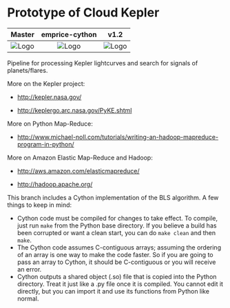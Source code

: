Prototype of Cloud Kepler
=========================
| Master | emprice-cython | v1.2 |
| :----: | :------------: | :--: |
| ![Logo](https://travis-ci.org/openEXO/cloud-kepler.svg?branch=master) | ![Logo](https://travis-ci.org/openEXO/cloud-kepler.svg?branch=emprice-cython) | ![Logo](https://travis-ci.org/openEXO/cloud-kepler.svg?branch=v1.2) |

Pipeline for processing Kepler lightcurves and search for signals of planets/flares.

More on the Kepler project:
* http://kepler.nasa.gov/

* http://keplergo.arc.nasa.gov/PyKE.shtml

More on Python Map-Reduce:
* http://www.michael-noll.com/tutorials/writing-an-hadoop-mapreduce-program-in-python/

More on Amazon Elastic Map-Reduce and Hadoop:
* http://aws.amazon.com/elasticmapreduce/

* http://hadoop.apache.org/


This branch includes a Cython implementation of the BLS algorithm. A few 
things to keep in mind:

* Cython code must be compiled for changes to take effect. To compile, just run
  `make` from the Python base directory. If you believe a build has been corrupted
  or want a clean start, you can do `make clean` and then `make`.
* The Cython code assumes C-contiguous arrays; assuming the ordering of an array is
  one way to make the code faster. So if you are going to pass an array to Cython,
  it should be C-contiguous or you will receive an error.
* Cython outputs a shared object (.so) file that is copied into the Python directory.
  Treat it just like a .py file once it is compiled. You cannot edit it directly,
  but you can import it and use its functions from Python like normal.


